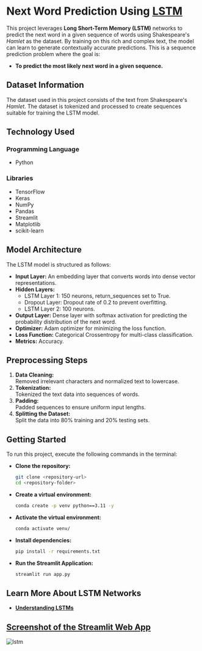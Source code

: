 
# Next Word Prediction Using [LSTM]()  

This project leverages **Long Short-Term Memory (LSTM)** networks to predict the next word in a given sequence of words using Shakespeare's *Hamlet* as the dataset. By training on this rich and complex text, the model can learn to generate contextually accurate predictions. This is a sequence prediction problem where the goal is:  

- **To predict the most likely next word in a given sequence.**  
## Dataset Information  
The dataset used in this project consists of the text from Shakespeare's *Hamlet*. The dataset is tokenized and processed to create sequences suitable for training the LSTM model.  

## Technology Used  
### Programming Language  
- Python  

### Libraries   
- TensorFlow  
- Keras  
- NumPy  
- Pandas  
- Streamlit  
- Matplotlib
- scikit-learn
  
## Model Architecture  
The LSTM model is structured as follows:  
- **Input Layer:** An embedding layer that converts words into dense vector representations.  
- **Hidden Layers:**  
  - LSTM Layer 1: 150 neurons, return_sequences set to True.  
  - Dropout Layer: Dropout rate of 0.2 to prevent overfitting.  
  - LSTM Layer 2: 100 neurons.  
- **Output Layer:** Dense layer with softmax activation for predicting the probability distribution of the next word.  
- **Optimizer:** Adam optimizer for minimizing the loss function.  
- **Loss Function:** Categorical Crossentropy for multi-class classification.  
- **Metrics:** Accuracy.  

## Preprocessing Steps  
1. **Data Cleaning:**  
   Removed irrelevant characters and normalized text to lowercase.  
2. **Tokenization:**  
   Tokenized the text data into sequences of words.  
3. **Padding:**  
   Padded sequences to ensure uniform input lengths.  
4. **Splitting the Dataset:**  
   Split the data into 80% training and 20% testing sets.  


## Getting Started  

To run this project, execute the following commands in the terminal:

- **Clone the repository:**
   ```bash
   git clone <repository-url>
   cd <repository-folder>
   ```  
- **Create a virtual environment:**  
   ```bash
   conda create -p venv python==3.11 -y  
   ```  
- **Activate the virtual environment:**  
   ```bash
   conda activate venv/  
   ```  
- **Install dependencies:**  
   ```bash
   pip install -r requirements.txt  
   ```  
- **Run the Streamlit Application:**  
   ```bash
   streamlit run app.py  
   ```

## Learn More About LSTM Networks  
- **[Understanding LSTMs](https://colah.github.io/posts/2015-08-Understanding-LSTMs/)**  


## [Screenshot of the Streamlit Web App]() 
![lstm](https://github.com/user-attachments/assets/a3e90009-0404-4467-b30f-cbedfc7406dd)
